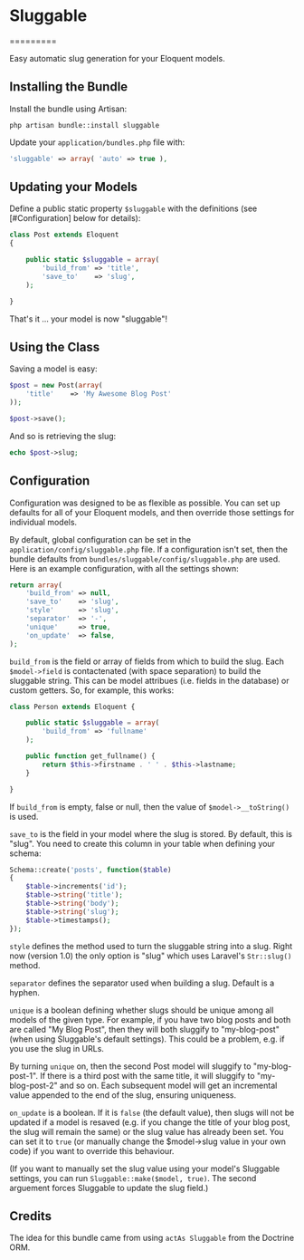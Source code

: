 # Sluggable
=========

Easy automatic slug generation for your Eloquent models.



## Installing the Bundle

Install the bundle using Artisan:

```
php artisan bundle::install sluggable
```

Update your `application/bundles.php` file with:

```php
'sluggable' => array( 'auto' => true ),
```

## Updating your Models

Define a public static property `$sluggable` with the definitions
(see [#Configuration] below for details):

```php
class Post extends Eloquent
{

	public static $sluggable = array(
		'build_from' => 'title',
		'save_to'    => 'slug',
	);

}
```

That's it ... your model is now "sluggable"!


## Using the Class

Saving a model is easy:

```php
$post = new Post(array(
	'title'    => 'My Awesome Blog Post'
));

$post->save();
```

And so is retrieving the slug:

```php
echo $post->slug;
```



## Configuration

Configuration was designed to be as flexible as possible.  You can set up
defaults for all of your Eloquent models, and then override those settings
for individual models.

By default, global configuration can be set in the
`application/config/sluggable.php` file.  If a configuration isn't set,
then the bundle defaults from `bundles/sluggable/config/sluggable.php`
are used.  Here is an example configuration, with all the settings shown:

```php
return array(
	'build_from' => null,
	'save_to'    => 'slug',
	'style'      => 'slug',
	'separator'  => '-',
	'unique'     => true,
	'on_update'  => false,
);
```

`build_from` is the field or array of fields from which to build the slug.
Each `$model->field` is contactenated (with space separation) to build the
sluggable string.  This can be model attribues (i.e. fields in the database)
or custom getters.  So, for example, this works:

```php
class Person extends Eloquent {

	public static $sluggable = array(
		'build_from' => 'fullname'
	);

	public function get_fullname() {
		return $this->firstname . ' ' . $this->lastname;
	}

}
```

If `build_from` is empty, false or null, then the value of `$model->__toString()`
is used.

`save_to` is the field in your model where the slug is stored.  By default,
this is "slug".  You need to create this column in your table when defining
your schema:

```php
Schema::create('posts', function($table)
{
	$table->increments('id');
	$table->string('title');
	$table->string('body');
	$table->string('slug');
	$table->timestamps();
});
```

`style` defines the method used to turn the sluggable string into a slug.
Right now (version 1.0) the only option is "slug" which uses Laravel's
`Str::slug()` method.

`separator` defines the separator used when building a slug.  Default is a
hyphen.

`unique` is a boolean defining whether slugs should be unique among all
models of the given type.  For example, if you have two blog posts and both
are called "My Blog Post", then they will both sluggify to "my-blog-post"
(when using Sluggable's default settings).  This could be a problem, e.g. if you
use the slug in URLs.

By turning `unique` on, then the second Post model will sluggify to
"my-blog-post-1".  If there is a third post with the same title, it will
sluggify to "my-blog-post-2" and so on.  Each subsequent model will get
an incremental value appended to the end of the slug, ensuring uniqueness.

`on_update` is a boolean.  If it is `false` (the default value), then slugs
will not be updated if a model is resaved (e.g. if you change the title
of your blog post, the slug will remain the same) or the slug value has already
been set.  You can set it to `true` (or manually change the $model->slug value
in your own code) if you want to override this behaviour.

(If you want to manually set the slug value using your model's Sluggable settings,
you can run `Sluggable::make($model, true)`.  The second arguement forces
Sluggable to update the slug field.)


## Credits

The idea for this bundle came from using `actAs Sluggable` from the Doctrine ORM.
